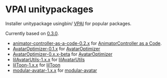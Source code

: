 # VPAI unitypackages

Installer unitypackage usingbin/ [VPAI] for popular packages.

<!-- Don't forget update link & build.sh when update version -->
Currently based on [0.3.0][vpai-release-link].

[vpai-release-link]: https://github.com/anatawa12/VPMPackageAutoInstaller/releases/tag/v0.3.0

- [animator-controller-as-a-code-0.2.x] for [AnimatorController as a Code].
- [AvatarOptimizer-0.1.x] for [AvatarOptimizer]
- [AvatarOptimizer-0.x.x-beta] for [AvatarOptimizer]
- [lilAvatarUtils-1.x.x] for [lilAvatarUtils]
- [lilToon-1.x.x] for [lilToon]
- [modular-avatar-1.x.x] for [modular-avatar]

[animator-controller-as-a-code-0.2.x]: https://github.com/anatawa12/VPAI-unitypackages/raw/master/bin/animator-controller-as-a-code-0.2.x-installer.unitypackage
[AvatarOptimizer-0.1.x]: https://github.com/anatawa12/VPAI-unitypackages/raw/master/bin/AvatarOptimizer-0.1.x-installer.unitypackage
[AvatarOptimizer-0.x.x-beta]: https://github.com/anatawa12/VPAI-unitypackages/raw/master/bin/AvatarOptimizer-0.x.x-beta-installer.unitypackage
[lilAvatarUtils-1.x.x]: https://github.com/anatawa12/VPAI-unitypackages/raw/master/bin/lilAvatarUtils-1.x.x-installer.unitypackage
[lilToon-1.x.x]: https://github.com/anatawa12/VPAI-unitypackages/raw/master/bin/lilToon-1.x.x-installer.unitypackage
[modular-avatar-1.x.x]: https://github.com/anatawa12/VPAI-unitypackages/raw/master/bin/modular-avatar-1.x.x-installer.unitypackage

[AnimatorController as a Code]: https://github.com/anatawa12/AnimatorController-as-a-Code
[AvatarOptimizer]: https://github.com/anatawa12/AvatarOptimizer
[lilAvatarUtils]: https://github.com/lilxyzw/lilAvatarUtils
[lilToon]: https://github.com/lilxyzw/lilToon
[modular-avatar]: https://github.com/bdunderscore/modular-avatar

[VPAI]: https://github.com/anatawa12/VPMPackageAutoInstaller
